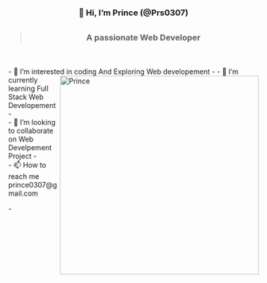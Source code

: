   #            <h3 align="center">                     👋 Hi, I’m Prince (@Prs0307)</h3>
  >## <h3 align="center">A passionate Web Developer</h3>
  </br>
  </br>
- 👀 I’m interested in coding And Exploring Web developement
- <img align="right" alt="Prince" width="400" src="file:///C:/Users/prince%20sahu/Downloads/runweb.gif">
- 🌱 I’m currently learning Full Stack Web Developement
- </br>
- 💞️ I’m looking to collaborate on Web Develpement Project
- </br>
- 📫 How to reach me prince0307@gmail.com

-</br>

<!---
Prs0307/Prs0307 is a ✨ special ✨ repository because its `README.md` (this file) appears on your GitHub profile.
You can click the Preview link to take a look at your changes.
--->
